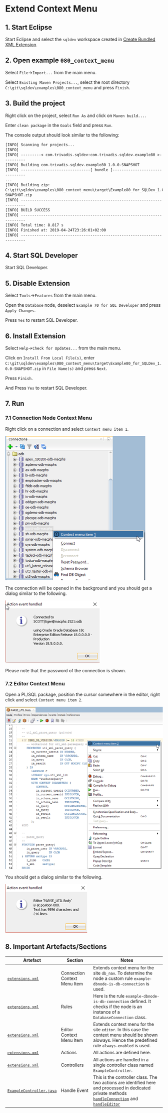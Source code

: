 # Extend Context Menu

## 1. Start Eclipse

Start Eclipse and select the `sqldev` workspace created in [Create Bundled XML Extension](https://github.com/PhilippSalvisberg/sqldev/tree/master/workshop/050_create_bundled_xml_extension).

## 2. Open example `080_context_menu`

Select `File`->`Import...` from the main menu.

Select `Existing Maven Projects...`, select the root directory `C:\git\sqldev\examples\080_context_menu` and press `Finish`.

## 3. Build the project

Right click on the project, select `Run As` and click on `Maven build...`.

Enter `clean package` in the `Goals` field and press `Run`.

The console output should look similar to the following:

```text
[INFO] Scanning for projects...
[INFO] 
[INFO] ---------< com.trivadis.sqldev:com.trivadis.sqldev.example80 >----------
[INFO] Building com.trivadis.sqldev.example80 1.0.0-SNAPSHOT
[INFO] -------------------------------[ bundle ]-------------------------------
...
[INFO] Building zip: C:\git\sqldev\examples\080_context_menu\target\Example80_for_SQLDev_1.0.0-SNAPSHOT.zip
[INFO] ------------------------------------------------------------------------
[INFO] BUILD SUCCESS
[INFO] ------------------------------------------------------------------------
[INFO] Total time: 8.817 s
[INFO] Finished at: 2019-04-24T23:26:01+02:00
[INFO] ------------------------------------------------------------------------
```

## 4. Start SQL Developer

Start SQL Developer.

## 5. Disable Extension

Select `Tools`->`Features` from the main menu.

Open the `Database` node, deselect `Example 70 for SQL Developer` and press `Apply Changes`.

Press `Yes` to restart SQL Developer.

## 6. Install Extension

Select `Help`->`Check for Updates...` from the main menu.

Click on `Install From Local File(s)`, enter `C:\git\sqldev\examples\080_context_menu\target\Example80_for_SQLDev_1.0.0-SNAPSHOT.zip` in `File Name(s)` and press `Next`.

Press `Finish`.

And Press `Yes` to restart SQL Developer.

## 7. Run

### 7.1 Connection Node Context Menu

Right click on a connection and select `Context menu item 1`.

![Connection Context Menu Item](./images/connection_context_menu_item.png)

The connection will be opened in the background and you should get a dialog similar to the following.

![Action event handled](./images/connection_action_event_handled.png)

Please note that the password of the connection is shown.

### 7.2 Editor Context Menu

Open a PL/SQL package, position the cursor somewhere in the editor, right click and select `Context menu item 2`.

![Editor Context Menu Item](./images/editor_context_menu_item.png)

You should get a dialog similar to the following.

![Action event handled](./images/editor_action_event_handled.png)

## 8. Important Artefacts/Sections

| Artefact | Section | Notes |
| -------- | ------- | ----- |
| [`extensions.xml`](https://github.com/PhilippSalvisberg/sqldev/blob/master/examples/080_context_menu/extension.xml#L52-L60) | Connection Context Menu Item | Extends context menu for the site `db_nav`. To determine the node a custom rule `example-dbnode-is-db-connection` is used. |
| [`extensions.xml`](https://github.com/PhilippSalvisberg/sqldev/blob/master/examples/080_context_menu/extension.xml#L18-L25) | Rules | Here is the rule `example-dbnode-is-db-connection` defined. It checks if the node is an instance of a `DatabaseConnection` class. |
| [`extensions.xml`](https://github.com/PhilippSalvisberg/sqldev/blob/master/examples/080_context_menu/extension.xml#L61-L69) | Editor Context Menu Item | Extends context menu for the site `editor`. In this case the context menu should be shown aloways. Hence the predefined rule `always-enabled` is used. |
| [`extensions.xml`](https://github.com/PhilippSalvisberg/sqldev/blob/master/examples/080_context_menu/extension.xml#L27-L41) | Actions | All actions are defined here. |
| [`extensions.xml`](https://github.com/PhilippSalvisberg/sqldev/blob/master/examples/080_context_menu/extension.xml#L27-L41) | Controllers | All actions are handled in a single controller class named `ExampleController`. |
| [`ExampleController.java`](https://github.com/PhilippSalvisberg/sqldev/blob/master/examples/080_context_menu/src/main/java/com/trivadis/sqldev/example80/ExampleController.java#L90-L101) | Handle Event| This is the controller class. The two actions are identified here and processed in dedicated private methods [`handleConnection`](https://github.com/PhilippSalvisberg/sqldev/blob/master/examples/080_context_menu/src/main/java/com/trivadis/sqldev/example80/ExampleController.java#L32-L75) and [`handleEditor`](https://github.com/PhilippSalvisberg/sqldev/blob/master/examples/080_context_menu/src/main/java/com/trivadis/sqldev/example80/ExampleController.java#L77-L88) |
